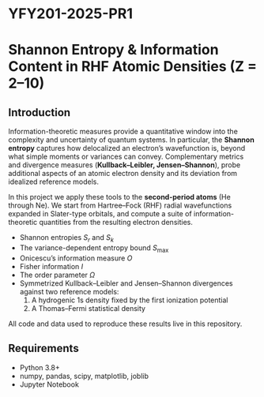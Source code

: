 # YFY201-2025-PR1

# Shannon Entropy & Information Content in RHF Atomic Densities (Z = 2–10)

## Introduction

Information-theoretic measures provide a quantitative window into the complexity and uncertainty of quantum systems. In particular, the **Shannon entropy** captures how delocalized an electron’s wavefunction is, beyond what simple moments or variances can convey.  Complementary metrics and divergence measures (**Kullback–Leibler, Jensen–Shannon**), probe additional aspects of an atomic electron density and its deviation from idealized reference models.

In this project we apply these tools to the **second-period atoms** (He through Ne).  We start from Hartree–Fock (RHF) radial wavefunctions expanded in Slater-type orbitals, and compute a suite of information-theoretic quantities from the resulting electron densities.

- Shannon entropies $S_r$ and $S_k$  
- The variance-dependent entropy bound $S_{\max}$  
- Onicescu’s information measure $O$  
- Fisher information $I$  
- The order parameter $\Omega$  
- Symmetrized Kullback–Leibler and Jensen–Shannon divergences against two reference models:  
  1. A hydrogenic 1s density fixed by the first ionization potential  
  2. A Thomas–Fermi statistical density  

All code and data used to reproduce these results live in this repository.

## Requirements

- Python 3.8+  
- numpy, pandas, scipy, matplotlib, joblib  
- Jupyter Notebook  
